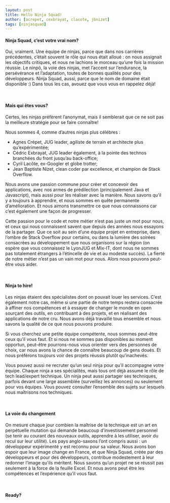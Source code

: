 ```yaml
---
layout: post
title: Hello Ninja Squad!
author: [acrepet, cexbrayat, clacote, jbnizet]
tags: [ninjasquad]
---
```

<h4>Ninja Squad, c’est votre vrai nom?</h4>

Oui, vraiment. Une équipe de ninjas, parce que dans nos carrières précédentes, c’était souvent le rôle qui nous était alloué : on nous assignait les objectifs critiques, et nous ne lachions le morceau qu’une fois la mission réussie. Le ninpõ, la voie des ninjas, met l’accent sur l’endurance, la persévérance et l’adaptation, toutes de bonnes qualités pour des développeurs.
Ninja Squad, aussi, parce que le nom de domaine était disponible :)
Dans tous les cas, avouez que vous vous en rappelez déjà! 

<br/>
<h4>Mais qui êtes vous?</h4>

Certes, les ninjas préfèrent l’anonymat, mais il semblerait que ce ne soit pas la meilleure stratégie pour se faire connaître!

Nous sommes 4, comme d’autres ninjas plus célébres :
- Agnes Crépet, JUG leader, agiliste de terrain et architecte plus qu’expérimentée;
- Cédric Exbrayat, JUG leader également, à la pointe des technos branchées du front jusqu’au back-office;
- Cyril Lacôte, ex-Googler et globe trotter;
- Jean Baptiste Nizet, clean coder par excellence, et champion de Stack Overflow.

Nous avons une passion commune pour créer et concevoir des applications, avec nos armes de prédilection (principalement Java et Javascript), mais aussi pour les réaliser avec la manière. Nous savons qu’il y a toujours à apprendre, et nous sommes en quête permanente d’amélioration. Et nous aimons transmettre ce que nous connaissons car c’est également une façon de progresser.

Cette passion pour le code et notre métier n’est pas juste un mot pour nous, et ceux qui nous connaissent savent que depuis des années nous essayons de la partager. Que ce soit au sein d’une équipe projet en entreprise, dans l’ombre de Stack Overflow pour certains, ou dans la lumière des soirées consacrées au développement que nous organisons sur la région (on espère que vous connaissez le LyonJUG et Mix-IT, dont nous ne sommes pas totalement étrangers à l’étincelle de vie et au modeste succès). La fierté de notre métier n’est pas un vain mot pour nous. Alors nous pouvons peut-être vous aider.

<br/>
<h4>Ninja to hire!</h4>

Les ninjas étaient des spécialistes dont on pouvait louer les services. C’est également notre cas, même si une partie de notre temps restera consacrée à affiner nos compétences et à essayer de changer le monde en open sourçant des outils, en contribuant à des projets, et en réalisant des applications de notre cru. Nous avons déjà travaillé tous ensemble et nous savons la qualité de ce que nous pouvons produire. 

Si vous cherchez une petite équipe compétente, nous sommes peut-être ceux qu’il vous faut. Et si nous ne sommes pas disponibles au moment opportun, peut-être pourrons-nous vous orienter vers des personnes de choix, car nous avons la chance de connaître beaucoup de gens doués. Et nous préférons toujours voir des projets réussis plutôt qu’inachevés.

Vous pouvez aussi ne recruter qu’un seul ninja pour qu’il accompagne votre équipe. Chaque ninja a ses spécialités, mais tous ont déjà assumé le rôle de tech lead/expert technique.
Un ninja peut aussi partager ses techniques, parfois devant une large assemblée (surveillez les annonces) ou seulement pour vos équipes. Vous pouvez consulter l’ensemble des sujets sur lesquels nous maîtrisons nos techniques.

<br/>
<h4>La voie du changement</h4>

On mesure chaque jour combien la maîtrise de la technique est un art en perpétuelle mutation qui demande beaucoup d’investissement personnel (se tenir au courant des nouveaux outils, apprendre à les utiliser, avoir du recul sur leur utilité). Les pays anglo-saxons l’ont compris aussi : un développeur expérimenté y est reconnu pour sa valeur. Nous avons bon espoir que leur image change en France, et que Ninja Squad, créée par des développeurs et pour des développeurs, contribue modestement à leur redonner l’image qu’ils méritent. Nous savons qu’un projet ne se réussit pas seulement à la force de la feuille Excel. Et nous avons peut être les compétences et l’expérience qu’il vous faut.

<br/>
<h4>Ready?</h4>

